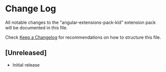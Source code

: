 # Change Log

All notable changes to the "angular-extensions-pack-kld" extension pack will be documented in this file.

Check [Keep a Changelog](http://keepachangelog.com/) for recommendations on how to structure this file.

## [Unreleased]

- Initial release

